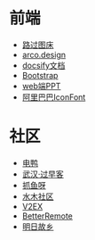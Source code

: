 # 前端

- <a href="https://imgse.com" target="_blank" class="large">路过图床</a>
- <a href="https://arco.design/" target="_blank">arco.design</a>
- <a href="https://docsify.js.org/#/" target="_blank">docsify文档</a>
- <a href="https://v3.bootcss.com/getting-started/" target="_blank" class="large">Bootstrap</a>
- <a href="https://nodeppt.js.org/" target="_blank">web端PPT</a>
- <a href="https://www.iconfont.cn/" target="_blank">阿里巴巴IconFont</a>


# 社区

- <a href="https://eleduck.com/" target="_blank">电鸭</a>
- <a href="https://www.guozaoke.com/" target="_blank" class="large">武汉·过早客</a>
- <a href="https://www.zhuayuya.com/" target="_blank">抓鱼呀</a>
- <a href="https://www.newsmth.net" target="_blank">水木社区</a>
- <a href="https://v2ex.com/" target="_blank">V2EX</a>
- <a href="https://www.betterremote.net/jobs" target="_blank" class="large">BetterRemote</a>
- <a href="https://guxiang.app/filter-home/" target="_blank">明日故乡</a>